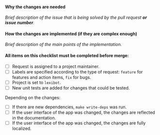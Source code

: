 #### Why the changes are needed

_Brief description of the issue that is being solved by the pull request **or issue number**._

#### How the changes are implemented (if they are complex enough)

_Brief description of the main points of the implementation._

#### All items on this checklist must be completed before merge:

- [ ] Request is assigned to a project maintainer.
- [ ] Labels are specified according to the type of request:
  `feature` for features and action items, `fix` for bugs.
- [ ] Project is set to `lexibot`.
- [ ] New unit tests are added for changes that could be tested.

Depending on the changes:

- [ ] If there are new dependencies, `make write-deps` was run.
- [ ] If the user interface of the app was changed, the changes are reflected in the documentation.
- [ ] If the user interface of the app was changed, the changes are fully localized.
